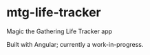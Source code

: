 # mtg-life-tracker
Magic the Gathering Life Tracker app

Built with Angular; currently a work-in-progress.
